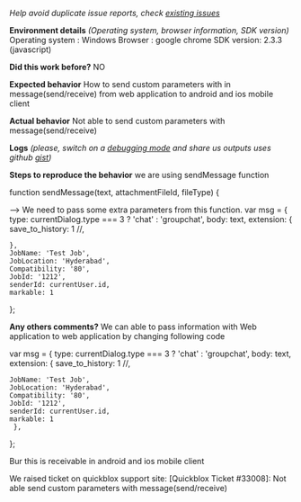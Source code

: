 *Help avoid duplicate issue reports, check [existing issues](https://github.com/QuickBlox/quickblox-javascript-sdk/issues)*

**Environment details**
*(Operating system, browser information, SDK version)*
Operating system : Windows
Browser : google chrome
SDK version: 2.3.3 (javascript)

**Did this work before?**
NO

**Expected behavior**
How to send custom parameters with in message(send/receive) from web application to android and ios mobile client

**Actual behavior**
Not able to send custom parameters with message(send/receive)

**Logs**
*(please, switch on a [debugging mode](http://quickblox.com/developers/Javascript#Configuration) and share us outputs uses github [gist](https://gist.github.com/))*


**Steps to reproduce the behavior**
we are using sendMessage function

function sendMessage(text, attachmentFileId, fileType) {

--> We need to pass some extra parameters from this function.
var msg = {
    type: currentDialog.type === 3 ? 'chat' : 'groupchat',
    body: text,
    extension: {
        save_to_history: 1 //,

    },
    JobName: 'Test Job',
    JobLocation: 'Hyderabad',
    Compatibility: '80',
    JobId: '1212',
    senderId: currentUser.id,
    markable: 1
};

**Any others comments?**
We can able to pass information with Web application to web application by changing following code 

var msg = {
    type: currentDialog.type === 3 ? 'chat' : 'groupchat',
    body: text,
    extension: {
        save_to_history: 1 //,

   
    JobName: 'Test Job',
    JobLocation: 'Hyderabad',
    Compatibility: '80',
    JobId: '1212',
    senderId: currentUser.id,
    markable: 1
     },
};

Bur this is receivable in android and ios mobile client

We raised ticket on quickblox support site:
[Quickblox Ticket #33008]: Not able send custom parameters with message(send/receive)


